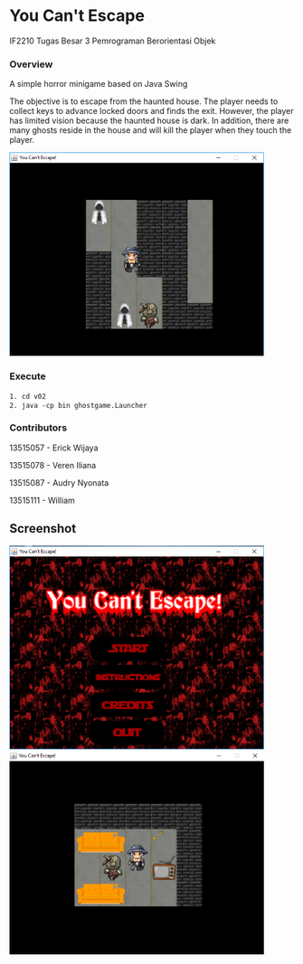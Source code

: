 # You Can't Escape
IF2210 Tugas Besar 3 Pemrograman Berorientasi Objek

### Overview
A simple horror minigame based on Java Swing

The objective is to escape from the haunted house. The player needs to collect keys to advance locked doors and finds the exit. However, the player has limited vision because the haunted house is dark. In addition, there are many ghosts reside in the house and will kill the player when they touch the player.

<img src="screenshot/sc1.PNG" alt="sc3" width="450" height="360"/>

### Execute
```
1. cd v02
2. java -cp bin ghostgame.Launcher
```
### Contributors
13515057 - Erick Wijaya

13515078 - Veren Iliana

13515087 - Audry Nyonata

13515111 - William

## Screenshot
<img src="screenshot/sc3.PNG" alt="sc3" width="450" height="360"/>


<img src="screenshot/sc2.PNG" alt="sc3" width="450" height="360"/>
